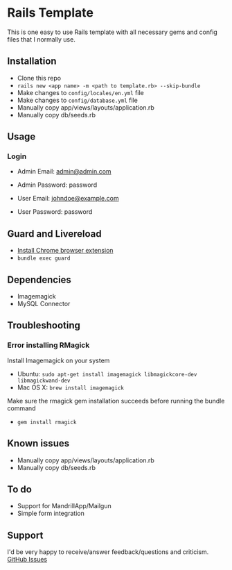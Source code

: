# Rails Template
This is one easy to use Rails template with all necessary gems and config files that I normally use.


## Installation
- Clone this repo
- `rails new <app name> -m <path to template.rb> --skip-bundle`
- Make changes to `config/locales/en.yml` file
- Make changes to `config/database.yml` file
- Manually copy app/views/layouts/application.rb
- Manually copy db/seeds.rb


## Usage

### Login
- Admin Email: admin@admin.com
- Admin Password: password

- User Email: johndoe@example.com
- User Password: password

## Guard and Livereload
- [Install Chrome browser extension](https://chrome.google.com/webstore/detail/livereload/jnihajbhpnppcggbcgedagnkighmdlei?utm_source=chrome-ntp-icon)
- `bundle exec guard`


## Dependencies
- Imagemagick
- MySQL Connector


## Troubleshooting

### Error installing RMagick
Install Imagemagick on your system
- Ubuntu: `sudo apt-get install imagemagick libmagickcore-dev libmagickwand-dev`
- Mac OS X: `brew install imagemagick`

Make sure the rmagick gem installation succeeds before running the bundle command
- `gem install rmagick`


## Known issues
- Manually copy app/views/layouts/application.rb
- Manually copy db/seeds.rb

## To do
- Support for MandrillApp/Mailgun
- Simple form integration


## Support
I'd be very happy to receive/answer feedback/questions and criticism. [GitHub Issues](https://github.com/ishouvik/Rails-Template/issues)